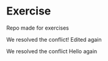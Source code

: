 # Exercise
Repo made for exercises

We resolved the conflict!
Edited again


We resolved the conflict 
Hello again


